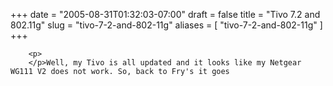 +++
date = "2005-08-31T01:32:03-07:00"
draft = false
title = "Tivo 7.2 and 802.11g"
slug = "tivo-7-2-and-802-11g"
aliases = [
	"tivo-7-2-and-802-11g"
]
+++

        
		<p>
		</p>Well, my Tivo is all updated and it looks like my Netgear WG111 V2 does not work. So, back to Fry's it goes 
      